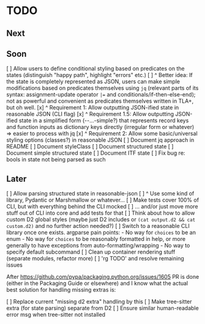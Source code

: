# TODO

## Next


## Soon

[ ] Allow users to define conditional styling based on predicates on the states
    (distinguish "happy path", highlight "errors" etc.)
[ ] ^ Better idea: If the state is completely represented as JSON, users can
    make simple modifications based on predicates themselves using `jq`
    (relevant parts of its syntax: assignment-update operator `|=` and
    conditionals/if-then-else-end); not as powerful and convenient as
    predicates themselves written in TLA+, but oh well.
[x] ^ Requirement 1: Allow outputting JSON-ified state in reasonable JSON (CLI
    flag)
[x] ^ Requirement 1.5: Allow outputting JSON-ified state in a simplified form
    (--...-simple?) that represents record keys and function inputs as
    dictionary keys directly (irregular form or whatever) => easier to process
    with jq
[x] ^ Requirement 2: Allow some basic/universal styling options (classes?) in
    reasonable JSON
[ ] Document jq approach in README
[ ] Document styleClass
[ ] Document structured state
[ ] Document simple structured state
[ ] Document ITF state
[ ] Fix bug re: bools in state not being parsed as such

## Later

[ ] Allow parsing structured state in reasonable-json
[ ] ^ Use some kind of library, Pydantic or Marshmallow or whatever...
[ ] Make tests cover 100% of CLI, but with everything behind the CLI mocked
[ ] ... and/or just move more stuff out of CLI into core and add tests for that
[ ] Think about how to allow custom D2 global styles (maybe just D2 includes
    or `(cat output.d2 && cat custom.d2)` and no further action needed?)
[ ] Switch to a reasonable CLI library once one exists. argparse pain points:
    - No way for `choices` to be an enum
    - No way for `choices` to be reasonably formatted in help, or more
      generally to have exceptions from auto-formatting/wrapping
    - No way to specify default subcommand
[ ] Clean up container rendering stuff (separate modules, refactor more)
[ ] 'rg TODO' and resolve remaining issues

After https://github.com/pypa/packaging.python.org/issues/1605 PR is done
(either in the Packaging Guide or elsewhere) and I know what the actual best
solution for handling missing extras is:

[ ] Replace current "missing d2 extra" handling by this
[ ] Make tree-sitter extra (for state parsing) separate from D2
[ ] Ensure similar human-readable error msg when tree-sitter not installed
